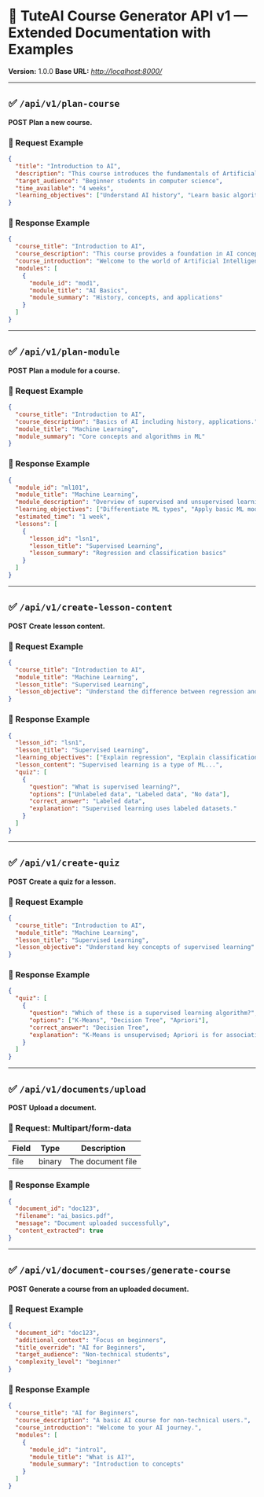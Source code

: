 # 📘 TuteAI Course Generator API v1 — Extended Documentation with Examples

**Version:** 1.0.0
**Base URL:** *[http://localhost:8000/](http://localhost:8000/)*

---

## ✅ `/api/v1/plan-course`

**POST**
**Plan a new course.**

### 🔸 Request Example

```json
{
  "title": "Introduction to AI",
  "description": "This course introduces the fundamentals of Artificial Intelligence.",
  "target_audience": "Beginner students in computer science",
  "time_available": "4 weeks",
  "learning_objectives": ["Understand AI history", "Learn basic algorithms"]
}
```

### 🔸 Response Example

```json
{
  "course_title": "Introduction to AI",
  "course_description": "This course provides a foundation in AI concepts.",
  "course_introduction": "Welcome to the world of Artificial Intelligence!",
  "modules": [
    {
      "module_id": "mod1",
      "module_title": "AI Basics",
      "module_summary": "History, concepts, and applications"
    }
  ]
}
```

---

## ✅ `/api/v1/plan-module`

**POST**
**Plan a module for a course.**

### 🔸 Request Example

```json
{
  "course_title": "Introduction to AI",
  "course_description": "Basics of AI including history, applications.",
  "module_title": "Machine Learning",
  "module_summary": "Core concepts and algorithms in ML"
}
```

### 🔸 Response Example

```json
{
  "module_id": "ml101",
  "module_title": "Machine Learning",
  "module_description": "Overview of supervised and unsupervised learning.",
  "learning_objectives": ["Differentiate ML types", "Apply basic ML models"],
  "estimated_time": "1 week",
  "lessons": [
    {
      "lesson_id": "lsn1",
      "lesson_title": "Supervised Learning",
      "lesson_summary": "Regression and classification basics"
    }
  ]
}
```

---

## ✅ `/api/v1/create-lesson-content`

**POST**
**Create lesson content.**

### 🔸 Request Example

```json
{
  "course_title": "Introduction to AI",
  "module_title": "Machine Learning",
  "lesson_title": "Supervised Learning",
  "lesson_objective": "Understand the difference between regression and classification"
}
```

### 🔸 Response Example

```json
{
  "lesson_id": "lsn1",
  "lesson_title": "Supervised Learning",
  "learning_objectives": ["Explain regression", "Explain classification"],
  "lesson_content": "Supervised learning is a type of ML...",
  "quiz": [
    {
      "question": "What is supervised learning?",
      "options": ["Unlabeled data", "Labeled data", "No data"],
      "correct_answer": "Labeled data",
      "explanation": "Supervised learning uses labeled datasets."
    }
  ]
}
```

---

## ✅ `/api/v1/create-quiz`

**POST**
**Create a quiz for a lesson.**

### 🔸 Request Example

```json
{
  "course_title": "Introduction to AI",
  "module_title": "Machine Learning",
  "lesson_title": "Supervised Learning",
  "lesson_objective": "Understand key concepts of supervised learning"
}
```

### 🔸 Response Example

```json
{
  "quiz": [
    {
      "question": "Which of these is a supervised learning algorithm?",
      "options": ["K-Means", "Decision Tree", "Apriori"],
      "correct_answer": "Decision Tree",
      "explanation": "K-Means is unsupervised; Apriori is for association rules."
    }
  ]
}
```

---

## ✅ `/api/v1/documents/upload`

**POST**
**Upload a document.**

### 🔸 Request: Multipart/form-data

| Field | Type   | Description       |
| ----- | ------ | ----------------- |
| file  | binary | The document file |

### 🔸 Response Example

```json
{
  "document_id": "doc123",
  "filename": "ai_basics.pdf",
  "message": "Document uploaded successfully",
  "content_extracted": true
}
```

---

## ✅ `/api/v1/document-courses/generate-course`

**POST**
**Generate a course from an uploaded document.**

### 🔸 Request Example

```json
{
  "document_id": "doc123",
  "additional_context": "Focus on beginners",
  "title_override": "AI for Beginners",
  "target_audience": "Non-technical students",
  "complexity_level": "beginner"
}
```

### 🔸 Response Example

```json
{
  "course_title": "AI for Beginners",
  "course_description": "A basic AI course for non-technical users.",
  "course_introduction": "Welcome to your AI journey.",
  "modules": [
    {
      "module_id": "intro1",
      "module_title": "What is AI?",
      "module_summary": "Introduction to concepts"
    }
  ]
}
```